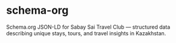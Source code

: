 # schema-org
Schema.org JSON-LD for Sabay Sai Travel Club — structured data describing unique stays, tours, and travel insights in Kazakhstan.
